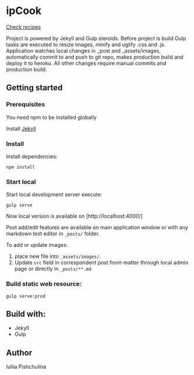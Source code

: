 # ipCook
[Check recipes](https://ip-cook.herokuapp.com/)

Project is powered by Jekyll and Gulp steroids. Before project is build Gulp tasks are executed to resize images, minify and uglify .css and .js.
Application watches local changes in _post and _assets/images, automatically commit to and push to git repo, makes production build and deploy it to heroku. All other changes require manual commits and production build.

## Getting started
### Prerequisites
You need npm to be installed globally

Install [Jekyll](https://jekyllrb.com/docs/installation/)

### Install 
Install dependencies: 
```
npm install
```
### Start local 
Start local development server execute:
```
gulp serve
```
Now local version is available on [http://localhost:4000/]

Post add/edit features are available on main application window or with any markdown text editor in ```_posts/``` folder.

To add or update images:
 1. place new file into ```_assets/images/```.
 2. Update ```src``` field in correspondent post front-matter through local admin page or directly in ```_posts/**.md```
 
### Build static web resource:
```
gulp serve:prod
```

## Build with:
- Jekyll
- Gulp

## Author
Iuliia Pishchulina